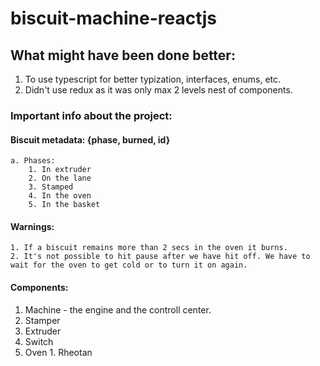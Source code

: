 # biscuit-machine-reactjs

## What might have been done better:
1. To use typescript for better typization, interfaces, enums, etc.
2. Didn't use redux as it was only max 2 levels nest of components.

### Important info about the project:
#### Biscuit metadata: {phase, burned, id}
    a. Phases:
        1. In extruder
        2. On the lane
        3. Stamped
        4. In the oven
        5. In the basket
#### Warnings:
    1. If a biscuit remains more than 2 secs in the oven it burns.
    2. It's not possible to hit pause after we have hit off. We have to wait for the oven to get cold or to turn it on again.    

#### Components:
  1. Machine - the engine and the controll center.
  2. Stamper
  3. Extruder
  4. Switch
  5. Oven
    1. Rheotan
